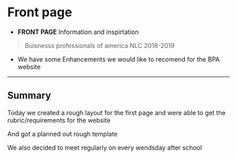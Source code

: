 # Front page 

* **FRONT PAGE** Information and inspirtation
> Buisnesss professionals of america NLC 2018-2019

- We have some Enhancements we would like to recomend for the BPA website

---
## Summary
Today we created a rough layout for the first page and were able
to get the rubric/requirements for the website

And got a planned out rough template

We also decided to meet regularly on every wendsday after school